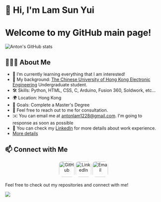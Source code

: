 # 👋 Hi, I'm Lam Sun Yui

# Welcome to my GitHub main page!

![Anton's GitHub stats](https://github-readme-stats.vercel.app/api?username=antonlam&theme=radical)

## 👨🏻‍💻 About Me
- 🌱 I’m currently learning everything that I am interested!
- 💼 My background: <a href="https://www.ee.cuhk.edu.hk/en-gb/">The Chinese University of Hong Kong Electronic Engineering</a> Undergraduate student.
- 🛠️ Skills: Python, HTML, CSS, C, Arduino, Fusion 360, Soldwork, etc...
- 🌍 Location: Hong Kong
- 🎯 Goals: Complete a Master's Degree
- 💬  Feel free to reach out to me for consultation.
- ✉️  You can email me at <a href= "mailto:antonlam1228@gmail.com">antonlam1228@gmail.com</a>. I'm going to response as soon as possible
- 📄  You can check my <a href="https://www.linkedin.com/in/sun-yui-lam-b06a43346/">LinkedIn</a> for more details about work experience.
- [More details](https://antonlam.github.io/Self-Intro/)

## 📫 Connect with Me
<p align="center">
    <a href="https://github.com/antonlam"><img src="https://yt3.googleusercontent.com/PKRBxhCiGa8Y0vPmHa1E2cdjpLhUq2Pl-gESwP7kk2plGgxLdsbjyTd9VjcJwBMiY0HQ8bvx5Q=s900-c-k-c0x00ffffff-no-rj" alt="GitHub"/ style="width:50px;height:50px;border-radius:10px"></a>
	<a href="https://www.linkedin.com/in/sun-yui-lam-b06a43346/"><img src="https://yt3.googleusercontent.com/i6KNxiy3gME-BulL4WnuGkTGqHuSYF8jl1WRn0rXftcJdSYK7dHKcJ3gLAaPc-KfhmLSYPwf824=s900-c-k-c0x00ffffff-no-rj" alt="LinkedIn" style="width:50px;height:50px;border-radius:10px"/></a>
    <a href= "mailto:antonlam1228@gmail.com"><img src="https://bucket-image.inkmaginecms.com/version/hd/cabinet/files/consoles/1/teams/1/2022/10/27vRUSykQnhapOEzcMu3zFFEe8GKDwc3uuhhDqW5.png" alt="Email" style="width:50px;height:50px;border-radius:10px"></a>
</p>

Feel free to check out my repositories and connect with me!

![](https://raw.githubusercontent.com/Trilokia/Trilokia/379277808c61ef204768a61bbc5d25bc7798ccf1/bottom_header.svg)
